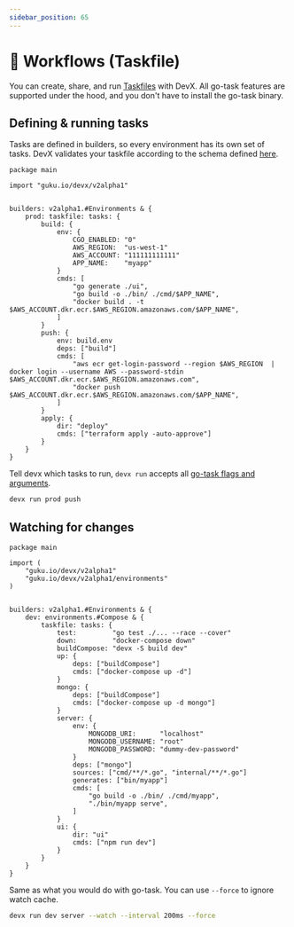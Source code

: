 ```yaml
---
sidebar_position: 65
---
```


# 🦾 Workflows (Taskfile)

You can create, share, and run [Taskfiles](https://taskfile.dev/) with DevX. All go-task features are supported under the hood, and you don't have to install the go-task binary. 

## Defining & running tasks

Tasks are defined in builders, so every environment has its own set of tasks. DevX validates your taskfile according to the schema defined [here](https://taskfile.dev/api/#schema).

```cue
package main

import "guku.io/devx/v2alpha1"


builders: v2alpha1.#Environments & {
    prod: taskfile: tasks: {
        build: {
			env: {
				CGO_ENABLED: "0"
				AWS_REGION:  "us-west-1"
				AWS_ACCOUNT: "111111111111"
                APP_NAME:    "myapp"
			}
			cmds: [
				"go generate ./ui",
				"go build -o ./bin/ ./cmd/$APP_NAME",
				"docker build . -t $AWS_ACCOUNT.dkr.ecr.$AWS_REGION.amazonaws.com/$APP_NAME",
			]
		}
		push: {
			env: build.env
			deps: ["build"]
			cmds: [
				"aws ecr get-login-password --region $AWS_REGION  | docker login --username AWS --password-stdin $AWS_ACCOUNT.dkr.ecr.$AWS_REGION.amazonaws.com",
				"docker push $AWS_ACCOUNT.dkr.ecr.$AWS_REGION.amazonaws.com/$APP_NAME",
			]
		}
		apply: {
			dir: "deploy"
			cmds: ["terraform apply -auto-approve"]
		}
	}
}
```

Tell devx which tasks to run, `devx run` accepts all [go-task flags and arguments](https://taskfile.dev/api/).

```bash
devx run prod push
```

## Watching for changes

```cue
package main

import (
    "guku.io/devx/v2alpha1"
    "guku.io/devx/v2alpha1/environments"
)


builders: v2alpha1.#Environments & {
    dev: environments.#Compose & {
        taskfile: tasks: {
            test:         "go test ./... --race --cover"
            down:         "docker-compose down"
            buildCompose: "devx -S build dev"
            up: {
                deps: ["buildCompose"]
                cmds: ["docker-compose up -d"]
            }
            mongo: {
                deps: ["buildCompose"]
                cmds: ["docker-compose up -d mongo"]
            }
            server: {
                env: {
                    MONGODB_URI:      "localhost"
                    MONGODB_USERNAME: "root"
                    MONGODB_PASSWORD: "dummy-dev-password"
                }
                deps: ["mongo"]
                sources: ["cmd/**/*.go", "internal/**/*.go"]
                generates: ["bin/myapp"]
                cmds: [
                    "go build -o ./bin/ ./cmd/myapp",
                    "./bin/myapp serve",
                ]
            }
            ui: {
                dir: "ui"
                cmds: ["npm run dev"]
            }
        }
	}
}
```

Same as what you would do with go-task. You can use `--force` to ignore watch cache.

```bash
devx run dev server --watch --interval 200ms --force
```